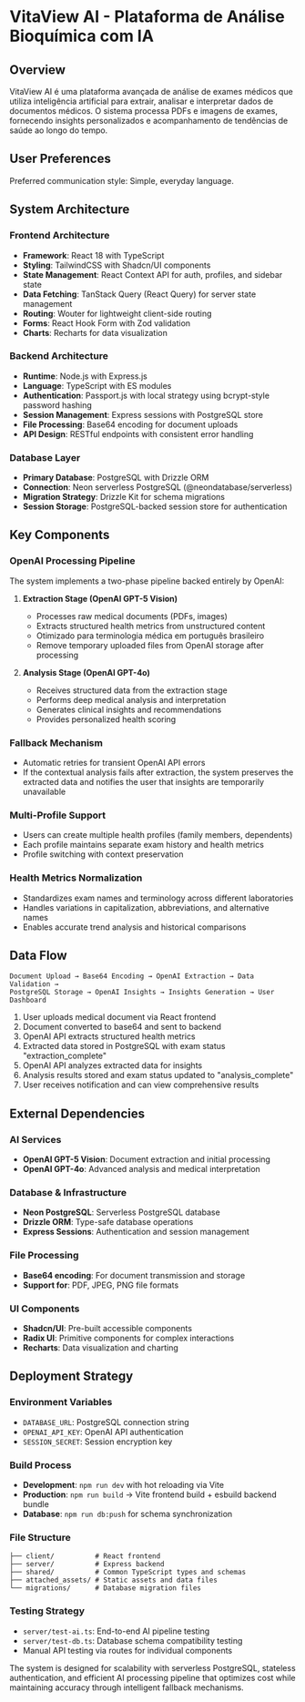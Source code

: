 # VitaView AI - Plataforma de Análise Bioquímica com IA

## Overview

VitaView AI é uma plataforma avançada de análise de exames médicos que utiliza inteligência artificial para extrair, analisar e interpretar dados de documentos médicos. O sistema processa PDFs e imagens de exames, fornecendo insights personalizados e acompanhamento de tendências de saúde ao longo do tempo.

## User Preferences

Preferred communication style: Simple, everyday language.

## System Architecture

### Frontend Architecture
- **Framework**: React 18 with TypeScript
- **Styling**: TailwindCSS with Shadcn/UI components
- **State Management**: React Context API for auth, profiles, and sidebar state
- **Data Fetching**: TanStack Query (React Query) for server state management
- **Routing**: Wouter for lightweight client-side routing
- **Forms**: React Hook Form with Zod validation
- **Charts**: Recharts for data visualization

### Backend Architecture
- **Runtime**: Node.js with Express.js
- **Language**: TypeScript with ES modules
- **Authentication**: Passport.js with local strategy using bcrypt-style password hashing
- **Session Management**: Express sessions with PostgreSQL store
- **File Processing**: Base64 encoding for document uploads
- **API Design**: RESTful endpoints with consistent error handling

### Database Layer
- **Primary Database**: PostgreSQL with Drizzle ORM
- **Connection**: Neon serverless PostgreSQL (@neondatabase/serverless)
- **Migration Strategy**: Drizzle Kit for schema migrations
- **Session Storage**: PostgreSQL-backed session store for authentication

## Key Components

### OpenAI Processing Pipeline
The system implements a two-phase pipeline backed entirely by OpenAI:

1. **Extraction Stage (OpenAI GPT-5 Vision)**
   - Processes raw medical documents (PDFs, images)
   - Extracts structured health metrics from unstructured content
   - Otimizado para terminologia médica em português brasileiro
   - Remove temporary uploaded files from OpenAI storage after processing

2. **Analysis Stage (OpenAI GPT-4o)**
   - Receives structured data from the extraction stage
   - Performs deep medical analysis and interpretation
   - Generates clinical insights and recommendations
   - Provides personalized health scoring

### Fallback Mechanism
- Automatic retries for transient OpenAI API errors
- If the contextual analysis fails after extraction, the system preserves the extracted data and notifies the user that insights are temporarily unavailable

### Multi-Profile Support
- Users can create multiple health profiles (family members, dependents)
- Each profile maintains separate exam history and health metrics
- Profile switching with context preservation

### Health Metrics Normalization
- Standardizes exam names and terminology across different laboratories
- Handles variations in capitalization, abbreviations, and alternative names
- Enables accurate trend analysis and historical comparisons

## Data Flow

```
Document Upload → Base64 Encoding → OpenAI Extraction → Data Validation → 
PostgreSQL Storage → OpenAI Insights → Insights Generation → User Dashboard
```

1. User uploads medical document via React frontend
2. Document converted to base64 and sent to backend
3. OpenAI API extracts structured health metrics
4. Extracted data stored in PostgreSQL with exam status "extraction_complete"
5. OpenAI API analyzes extracted data for insights
6. Analysis results stored and exam status updated to "analysis_complete"
7. User receives notification and can view comprehensive results

## External Dependencies

### AI Services
- **OpenAI GPT-5 Vision**: Document extraction and initial processing
- **OpenAI GPT-4o**: Advanced analysis and medical interpretation

### Database & Infrastructure
- **Neon PostgreSQL**: Serverless PostgreSQL database
- **Drizzle ORM**: Type-safe database operations
- **Express Sessions**: Authentication and session management

### File Processing
- **Base64 encoding**: For document transmission and storage
- **Support for**: PDF, JPEG, PNG file formats

### UI Components
- **Shadcn/UI**: Pre-built accessible components
- **Radix UI**: Primitive components for complex interactions
- **Recharts**: Data visualization and charting

## Deployment Strategy

### Environment Variables
- `DATABASE_URL`: PostgreSQL connection string
- `OPENAI_API_KEY`: OpenAI API authentication
- `SESSION_SECRET`: Session encryption key

### Build Process
- **Development**: `npm run dev` with hot reloading via Vite
- **Production**: `npm run build` → Vite frontend build + esbuild backend bundle
- **Database**: `npm run db:push` for schema synchronization

### File Structure
```
├── client/          # React frontend
├── server/          # Express backend
├── shared/          # Common TypeScript types and schemas
├── attached_assets/ # Static assets and data files
└── migrations/      # Database migration files
```

### Testing Strategy
- `server/test-ai.ts`: End-to-end AI pipeline testing
- `server/test-db.ts`: Database schema compatibility testing
- Manual API testing via routes for individual components

The system is designed for scalability with serverless PostgreSQL, stateless authentication, and efficient AI processing pipeline that optimizes cost while maintaining accuracy through intelligent fallback mechanisms.
